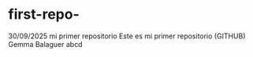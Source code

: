 # first-repo-
30/09/2025 mi primer repositorio
Este es mi primer repositorio (GITHUB) 
Gemma Balaguer
abcd